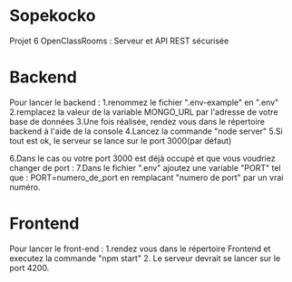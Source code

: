 # Sopekocko
Projet 6 OpenClassRooms : Serveur et API REST sécurisée


# Backend
Pour lancer le backend :
  1.renommez le fichier ".env-example" en ".env"
  2.remplacez la valeur de la variable MONGO_URL par l'adresse de votre base de données
  3.Une fois réalisée, rendez vous dans le répertoire backend à l'aide de la console
  4.Lancez la commande "node server"
  5.Si tout est ok, le serveur se lance sur le port 3000(par défaut)
  
  6.Dans le cas ou votre port 3000 est déjà occupé et que vous voudriez changer de port :
  7.Dans le fichier ".env" ajoutez une variable "PORT" tel que : PORT=numero_de_port en remplacant "numero de port" par un vrai numéro.

# Frontend 
Pour lancer le front-end : 
  1.rendez vous dans le répertoire Frontend et executez la commande "npm start"
  2. Le serveur devrait se lancer sur le port 4200.
